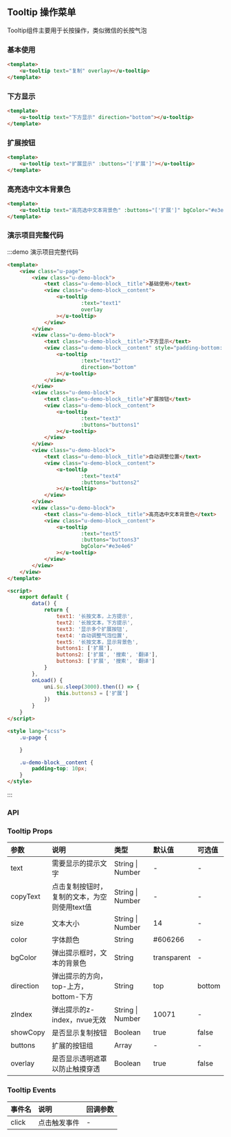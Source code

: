 ## Tooltip 操作菜单 <to-api/>

<demo-model url="/pages/componentsC/tooltip/tooltip"></demo-model>

Tooltip组件主要用于长按操作，类似微信的长按气泡

### 基本使用
```html
<template>
    <u-tooltip text="复制" overlay></u-tooltip>
</template>
```

### 下方显示
```html
<template>
    <u-tooltip text="下方显示" direction="bottom"></u-tooltip>
</template>
```

### 扩展按钮
```html
<template>
    <u-tooltip text="扩展显示" :buttons="['扩展']"></u-tooltip>
</template>
```

### 高亮选中文本背景色
```html
<template>
    <u-tooltip text="高亮选中文本背景色" :buttons="['扩展']" bgColor="#e3e4e6"></u-tooltip>
</template>
```

### 演示项目完整代码
:::demo 演示项目完整代码
```html
<template>
    <view class="u-page">
        <view class="u-demo-block">
            <text class="u-demo-block__title">基础使用</text>
            <view class="u-demo-block__content">
                <u-tooltip
                        :text="text1"
                        overlay
                ></u-tooltip>
            </view>
        </view>
        <view class="u-demo-block">
            <text class="u-demo-block__title">下方显示</text>
            <view class="u-demo-block__content" style="padding-bottom: 30px;">
                <u-tooltip
                        :text="text2"
                        direction="bottom"
                ></u-tooltip>
            </view>
        </view>
        <view class="u-demo-block">
            <text class="u-demo-block__title">扩展按钮</text>
            <view class="u-demo-block__content">
                <u-tooltip
                        :text="text3"
                        :buttons="buttons1"
                ></u-tooltip>
            </view>
        </view>
        <view class="u-demo-block">
            <text class="u-demo-block__title">自动调整位置</text>
            <view class="u-demo-block__content">
                <u-tooltip
                        :text="text4"
                        :buttons="buttons2"
                ></u-tooltip>
            </view>
        </view>
        <view class="u-demo-block">
            <text class="u-demo-block__title">高亮选中文本背景色</text>
            <view class="u-demo-block__content">
                <u-tooltip
                        :text="text5"
                        :buttons="buttons3"
                        bgColor="#e3e4e6"
                ></u-tooltip>
            </view>
        </view>
    </view>
</template>

<script>
    export default {
        data() {
            return {
                text1: '长按文本，上方提示',
                text2: '长按文本，下方提示',
                text3: '显示多个扩展按钮',
                text4: '自动调整气泡位置',
                text5: '长按文本，显示背景色',
                buttons1: ['扩展'],
                buttons2: ['扩展', '搜索', '翻译'],
                buttons3: ['扩展', '搜索', '翻译']
            }
        },
        onLoad() {
            uni.$u.sleep(3000).then(() => {
                this.buttons3 = ['扩展']
            })
        }
    }
</script>

<style lang="scss">
    .u-page {

    }

    .u-demo-block__content {
        padding-top: 10px;
    }
</style>


```
:::

### API

### Tooltip Props

| 参数		| 说明																					| 类型									| 默认值		|  可选值				|
|:-			|:-																						|:-										|:-			|:-						|
| text		| 需要显示的提示文字																		| String &#124; Number					| -			| -						|
| copyText	| 点击复制按钮时，复制的文本，为空则使用text值													| String &#124; Number					| - 		| - 					|
| size		| 文本大小																				| String &#124; Number					| 14		| -						|
| color     | 字体颜色																				| String								| #606266	| -						|
| bgColor   | 弹出提示框时，文本的背景色																| String								| transparent | -					|
| direction	| 弹出提示的方向，top-上方，bottom-下方                                                  	| String								| top		| bottom				|
| zIndex	| 弹出提示的z-index，nvue无效																| String &#124; Number					| 10071		| -						|
| showCopy	| 是否显示复制按钮																			| Boolean               				| true		| false					|
| buttons	| 扩展的按钮组                    														| Array 								| - 		| - 					|
| overlay	| 是否显示透明遮罩以防止触摸穿透                           									| Boolean								| true		| false					|


### Tooltip Events

|事件名	|说明			|回调参数	|
|:-		|:-				|:-			|
| click	| 点击触发事件	| -			|

